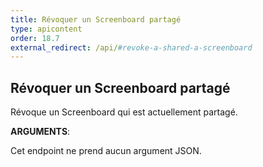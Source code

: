 ```yaml
---
title: Révoquer un Screenboard partagé 
type: apicontent
order: 18.7
external_redirect: /api/#revoke-a-shared-a-screenboard
---
```


## Révoquer un Screenboard partagé 

Révoque un Screenboard qui est actuellement partagé.

**ARGUMENTS**:

Cet endpoint ne prend aucun argument JSON.


